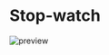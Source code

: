 # Stop-watch
![preview](https://user-images.githubusercontent.com/116745835/234571440-667349f1-5bd4-4a7d-9412-c39ad8696652.jpg)
